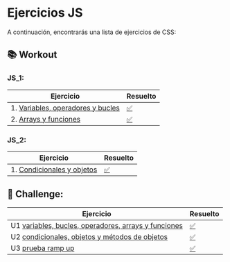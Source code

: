 # Ejercicios JS 

A continuación, encontrarás una lista de ejercicios de CSS:


## 📚 Workout

### JS_1:
Ejercicio                                                                                                             |                Resuelto                                           | 
| --------------------------------------------------------------------------------------------------------------------|-------------------------------------------------------------------|
| 1. [Variables, operadores y bucles](https://stackblitz.com/edit/js-variables-operadores-bucles?file=index.html)     | [✅](https://stackblitz.com/edit/js-variables-operadores-bucles-qse2cz?file=index.html)     |
| 2. [Arrays y funciones](https://stackblitz.com/edit/js-arrays-funciones?file=index.html)                            | [✅](https://stackblitz.com/edit/js-arrays-funciones-jjybbu?file=index.html)  |


                
### JS_2:

Ejercicio                                                                                               |        Resuelto           | 
| ------------------------------------------------------------------------------------------------------|---------------------------|
| 1. [Condicionales y objetos](https://stackblitz.com/edit/js-objetos-condicionales?file=index.html)    | [✅](https://stackblitz.com/edit/js-objetos-condicionales-fawult?file=index.html) |


## 🚀 Challenge:

Ejercicio                                                                                                                     |      Resuelto             | 
| ----------------------------------------------------------------------------------------------------------------------------|---------------------------|
| U1 [variables, bucles, operadores, arrays y funciones](https://stackblitz.com/edit/2-1-js-entregable?file=index.html)     | [✅](https://stackblitz.com/edit/2-1-js-entregable-5ggtov?file=index.html)  | 
| U2 [condicionales, objetos y métodos de objetos](https://stackblitz.com/edit/2-2-js-entregable?file=index.html)           | [✅](https://stackblitz.com/edit/2-2-js-entregable-wmqhfz?file=index.html)  | 
| U3 [prueba ramp up](https://stackblitz.com/edit/examen-rampup?file=index.html)                                            | [✅](https://stackblitz.com/edit/examen-rampup-gbvdb7?file=index.html)      | 
